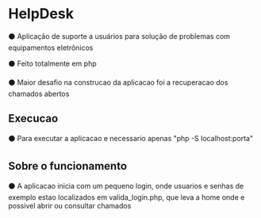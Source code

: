 # HelpDesk

:black_circle: Aplicação de suporte a usuários para solução de problemas com equipamentos eletrônicos

:black_circle: Feito totalmente em php

:black_circle: Maior desafio na construcao da aplicacao foi a recuperacao dos chamados abertos

## Execucao

:black_circle: Para executar a aplicacao e necessario apenas "php -S localhost:porta"

## Sobre o funcionamento

:black_circle: A aplicacao inicia com um pequeno login, onde usuarios e senhas de exemplo estao localizados em valida_login.php, que leva a home onde e possivel abrir ou consultar chamados
